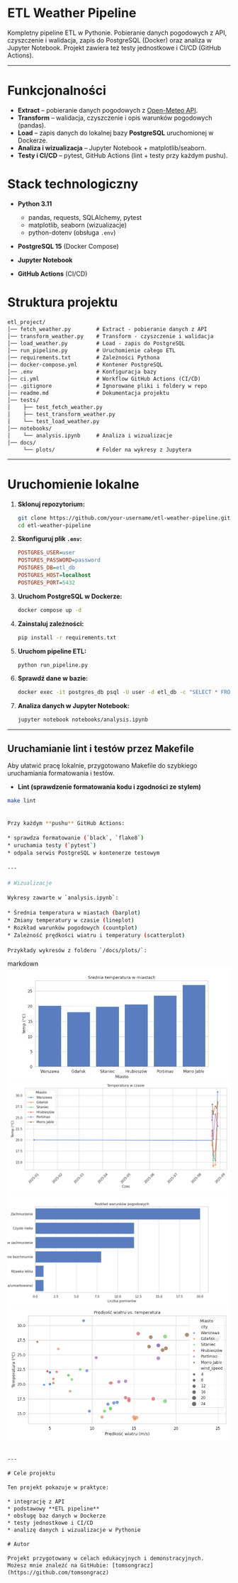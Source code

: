 # ETL Weather Pipeline

Kompletny pipeline ETL w Pythonie.
Pobieranie danych pogodowych z API, czyszczenie i walidacja, zapis do PostgreSQL (Docker) oraz analiza w Jupyter Notebook.
Projekt zawiera też testy jednostkowe i CI/CD (GitHub Actions).

---

# Funkcjonalności

* **Extract** – pobieranie danych pogodowych z [Open-Meteo API](https://open-meteo.com/).
* **Transform** – walidacja, czyszczenie i opis warunków pogodowych (pandas).
* **Load** – zapis danych do lokalnej bazy **PostgreSQL** uruchomionej w Dockerze.
* **Analiza i wizualizacja** – Jupyter Notebook + matplotlib/seaborn.
* **Testy i CI/CD** – pytest, GitHub Actions (lint + testy przy każdym pushu).

# Stack technologiczny

* **Python 3.11**

  * pandas, requests, SQLAlchemy, pytest
  * matplotlib, seaborn (wizualizacje)
  * python-dotenv (obsługa `.env`)
* **PostgreSQL 15** (Docker Compose)
* **Jupyter Notebook**
* **GitHub Actions** (CI/CD)

# Struktura projektu

```
etl_project/
│── fetch_weather.py        # Extract - pobieranie danych z API
│── transform_weather.py    # Transform - czyszczenie i walidacja
│── load_weather.py         # Load - zapis do PostgreSQL
│── run_pipeline.py         # Uruchomienie całego ETL
│── requirements.txt        # Zależności Pythona
│── docker-compose.yml      # Kontener PostgreSQL
│── .env                    # Konfiguracja bazy
│── ci.yml                  # Workflow GitHub Actions (CI/CD)
│── .gitignore              # Ignorowane pliki i foldery w repo
│── readme.md               # Dokumentacja projektu
│── tests/
│    ├── test_fetch_weather.py
│    ├── test_transform_weather.py
│    └── test_load_weather.py
│── notebooks/
│    └── analysis.ipynb     # Analiza i wizualizacje
│── docs/
     └── plots/             # Folder na wykresy z Jupytera

```

---

# Uruchomienie lokalne

1. **Sklonuj repozytorium:**

   ```bash
   git clone https://github.com/your-username/etl-weather-pipeline.git
   cd etl-weather-pipeline
   ```

2. **Skonfiguruj plik `.env`:**

   ```ini
   POSTGRES_USER=user
   POSTGRES_PASSWORD=password
   POSTGRES_DB=etl_db
   POSTGRES_HOST=localhost
   POSTGRES_PORT=5432
   ```

3. **Uruchom PostgreSQL w Dockerze:**

   ```bash
   docker compose up -d
   ```

4. **Zainstaluj zależności:**

   ```bash
   pip install -r requirements.txt
   ```

5. **Uruchom pipeline ETL:**

   ```bash
   python run_pipeline.py
   ```

6. **Sprawdź dane w bazie:**

   ```bash
   docker exec -it postgres_db psql -U user -d etl_db -c "SELECT * FROM weather LIMIT 5;"
   ```

7. **Analiza danych w Jupyter Notebook:**

   ```bash
   jupyter notebook notebooks/analysis.ipynb
   ```

---

## Uruchamianie lint i testów przez Makefile

Aby ułatwić pracę lokalnie, przygotowano Makefile do szybkiego uruchamiania formatowania i testów.

* **Lint (sprawdzenie formatowania kodu i zgodności ze stylem)**

```bash
make lint


Przy każdym **pushu** GitHub Actions:

* sprawdza formatowanie (`black`, `flake8`)
* uruchamia testy (`pytest`)
* odpala serwis PostgreSQL w kontenerze testowym

---

# Wizualizacje

Wykresy zawarte w `analysis.ipynb`:

* Średnia temperatura w miastach (barplot)
* Zmiany temperatury w czasie (lineplot)
* Rozkład warunków pogodowych (countplot)
* Zależność prędkości wiatru i temperatury (scatterplot)

Przykłady wykresów z folderu `/docs/plots/`:

```
markdown
![Średnia temperatura](docs/plots/avg_temp.png)
![Temperatura w czasie](docs/plots/temp_over_time.png)
![Histogram pogody](docs/plots/weather_distribution.png)
![Wykres prędkości](docs/plots/wind_vs_temp.png)
```

---

# Cele projektu

Ten projekt pokazuje w praktyce:

* integrację z API
* podstawowy **ETL pipeline**
* obsługę baz danych w Dockerze
* testy jednostkowe i CI/CD
* analizę danych i wizualizacje w Pythonie

# Autor

Projekt przygotowany w celach edukacyjnych i demonstracyjnych.
Możesz mnie znaleźć na GitHubie: [tomsongracz](https://github.com/tomsongracz)
